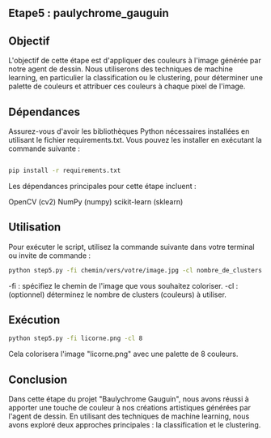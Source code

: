 ## Etape5 : paulychrome_gauguin
## Objectif
L'objectif de cette étape est d'appliquer des couleurs à l'image générée par notre agent de dessin. Nous utiliserons des techniques de machine learning, en particulier la classification ou le clustering, pour déterminer une palette de couleurs et attribuer ces couleurs à chaque pixel de l'image.

## Dépendances
Assurez-vous d'avoir les bibliothèques Python nécessaires installées en utilisant le fichier requirements.txt. Vous pouvez les installer en exécutant la commande suivante :

```bash

pip install -r requirements.txt
```
Les dépendances principales pour cette étape incluent :

OpenCV (cv2)
NumPy (numpy)
scikit-learn (sklearn)

## Utilisation
Pour exécuter le script, utilisez la commande suivante dans votre terminal ou invite de commande :

```bash
python step5.py -fi chemin/vers/votre/image.jpg -cl nombre_de_clusters
```

-fi : spécifiez le chemin de l'image que vous souhaitez coloriser.
-cl : (optionnel) déterminez le nombre de clusters (couleurs) à utiliser.

## Exécution
```bash
python step5.py -fi licorne.png -cl 8
```
Cela colorisera l'image "licorne.png" avec une palette de 8 couleurs.

## Conclusion
Dans cette étape du projet "Baulychrome Gauguin", nous avons réussi à apporter une touche de couleur à nos créations artistiques générées par l'agent de dessin. En utilisant des techniques de machine learning, nous avons exploré deux approches principales : la classification et le clustering.